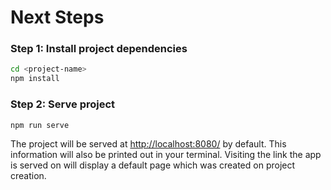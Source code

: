 # Next Steps

### Step 1: Install project dependencies

```bash
cd <project-name>
npm install 
```

### Step 2: Serve project

```bash
npm run serve
```

The project will be served at [http://localhost:8080/](http://localhost:8080/) by default. This information will also be printed out in your terminal. Visiting the link the app is served on will display a default page which was created on project creation.
